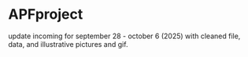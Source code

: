 # APFproject

update incoming for september 28 - october 6 (2025) with cleaned file, data, and illustrative pictures and gif.
